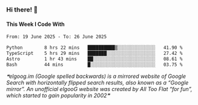### Hi there! 👋

#### This Week I Code With
<!--START_SECTION:waka-->

```txt
From: 19 June 2025 - To: 26 June 2025

Python        8 hrs 22 mins   ██████████▒░░░░░░░░░░░░░░   41.90 %
TypeScript    5 hrs 29 mins   ███████░░░░░░░░░░░░░░░░░░   27.42 %
Astro         1 hr 43 mins    ██░░░░░░░░░░░░░░░░░░░░░░░   08.61 %
Bash          44 mins         █░░░░░░░░░░░░░░░░░░░░░░░░   03.75 %
```

<!--END_SECTION:waka-->

<!--STARTS_HERE_QUOTE_README-->
<i>❝elgoog.im (Google spelled backwards) is a mirrored website of Google Search with horizontally flipped search results, also known as a “Google mirror”. An unofficial elgooG website was created by All Too Flat “for fun”, which started to gain popularity in 2002❞</i>
<!--ENDS_HERE_QUOTE_README-->
